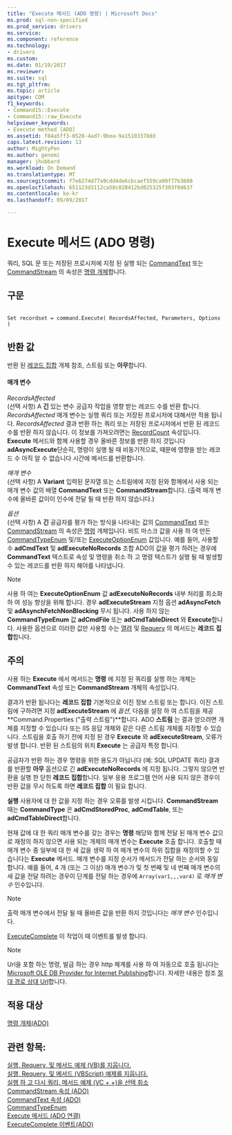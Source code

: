 ```yaml
---
title: "Execute 메서드 (ADO 명령) | Microsoft Docs"
ms.prod: sql-non-specified
ms.prod_service: drivers
ms.service: 
ms.component: reference
ms.technology:
- drivers
ms.custom: 
ms.date: 01/19/2017
ms.reviewer: 
ms.suite: sql
ms.tgt_pltfrm: 
ms.topic: article
apitype: COM
f1_keywords:
- Command15::Execute
- Command15::raw_Execute
helpviewer_keywords:
- Execute method [ADO]
ms.assetid: f84a5ff3-0528-4ad7-9bea-9a15103378dd
caps.latest.revision: 13
author: MightyPen
ms.author: genemi
manager: jhubbard
ms.workload: On Demand
ms.translationtype: MT
ms.sourcegitcommit: f7e6274d77a9cdd4de6cbcaef559ca99f77b3608
ms.openlocfilehash: 651123d3112ca58c028412bd025325f303f0d637
ms.contentlocale: ko-kr
ms.lasthandoff: 09/09/2017

---
```

# <a name="execute-method-ado-command"></a>Execute 메서드 (ADO 명령)
쿼리, SQL 문 또는 저장된 프로시저에 지정 된 실행 되는 [CommandText](../../../ado/reference/ado-api/commandtext-property-ado.md) 또는 [CommandStream](../../../ado/reference/ado-api/commandstream-property-ado.md) 의 속성은 [명령 개체](../../../ado/reference/ado-api/command-object-ado.md)합니다.  
  
## <a name="syntax"></a>구문  
  
```  
  
Set recordset = command.Execute( RecordsAffected, Parameters, Options )  
```  
  
## <a name="return-value"></a>반환 값  
 반환 된 [레코드 집합](../../../ado/reference/ado-api/recordset-object-ado.md) 개체 참조, 스트림 또는 **아무**합니다.  
  
#### <a name="parameters"></a>매개 변수  
 *RecordsAffected*  
 (선택 사항) A **긴** 있는 변수 공급자 작업을 영향 받는 레코드 수를 반환 합니다. *RecordsAffected* 매개 변수는 실행 쿼리 또는 저장된 프로시저에 대해서만 적용 됩니다. *RecordsAffected* 결과 반환 하는 쿼리 또는 저장된 프로시저에서 반환 된 레코드 수를 반환 하지 않습니다. 이 정보를 가져오려면는 [RecordCount](../../../ado/reference/ado-api/recordcount-property-ado.md) 속성입니다. **Execute** 메서드와 함께 사용할 경우 올바른 정보를 반환 하지 것입니다 **adAsyncExecute**단순히, 명령이 실행 될 때 비동기적으로, 때문에 영향을 받는 레코드 수 아직 알 수 없습니다 시간에 메서드를 반환합니다.  
  
 *매개 변수*  
 (선택 사항) A **Variant** 입력된 문자열 또는 스트림에에 지정 된와 함께에서 사용 되는 매개 변수 값의 배열 **CommandText** 또는 **CommandStream**합니다. (출력 매개 변수에 올바른 값이이 인수에 전달 될 때 반환 하지 않습니다.)  
  
 *옵션*  
 (선택 사항) A **긴** 공급자를 평가 하는 방식을 나타내는 값의 [CommandText](../../../ado/reference/ado-api/commandtext-property-ado.md) 또는 [CommandStream](../../../ado/reference/ado-api/commandstream-property-ado.md) 의 속성은 [명령](../../../ado/reference/ado-api/command-object-ado.md) 개체입니다. 비트 마스크 값을 사용 하 여 만든 [CommandTypeEnum](../../../ado/reference/ado-api/commandtypeenum.md) 및/또는 [ExecuteOptionEnum](../../../ado/reference/ado-api/executeoptionenum.md) 값입니다. 예를 들어, 사용할 수 **adCmdText** 및 **adExecuteNoRecords** 조합 ADO의 값을 평가 하려는 경우에 **CommandText** 텍스트로 속성 및 명령을 취소 하 고 명령 텍스트가 실행 될 때 발생할 수 있는 레코드를 반환 하지 해야를 나타냅니다.  
  
> [!NOTE]
>  사용 하 여는 **ExecuteOptionEnum** 값 **adExecuteNoRecords** 내부 처리를 최소화 하 여 성능 향상을 위해 합니다. 경우 **adExecuteStream** 지정 옵션 **adAsyncFetch** 및 **adAsynchFetchNonBlocking** 무시 됩니다. 사용 하지 않는 **CommandTypeEnum** 값 **adCmdFile** 또는 **adCmdTableDirect** 와 **Execute**합니다. 사용한 옵션으로 이러한 값만 사용할 수는 [열려](../../../ado/reference/ado-api/open-method-ado-recordset.md) 및 [Requery](../../../ado/reference/ado-api/requery-method.md) 의 메서드는 **레코드 집합**합니다.  
  
## <a name="remarks"></a>주의  
 사용 하는 **Execute** 에서 메서드는 **명령** 에 지정 된 쿼리를 실행 하는 개체는 **CommandText** 속성 또는 **CommandStream** 개체의 속성입니다.  
  
 결과가 반환 됩니다는 **레코드 집합** 기본적으로 이진 정보 스트림 또는 합니다. 이진 스트림에 구하려면 지정 **adExecuteStream** 에 *옵션*, 다음을 설정 하 여 스트림을 제공 **Command.Properties ("출력 스트림")**합니다. ADO **스트림** 는 결과 얻으려면 개체를 지정할 수 있습니다 또는 IIS 응답 개체와 같은 다른 스트림 개체를 지정할 수 있습니다. 스트림을 호출 하기 전에 지정 된 경우 **Execute** 와 **adExecuteStream**, 오류가 발생 합니다. 반환 된 스트림의 위치 **Execute** 는 공급자 특정 합니다.  
  
 공급자가 반환 하는 경우 명령을 위한 용도가 아닙니다 (예: SQL UPDATE 쿼리) 결과를 반환할 **아무** 옵션으로 긴 **adExecuteNoRecords** 에 지정 됩니다. 그렇지 않으면 반환을 실행 한 닫힌 **레코드 집합**합니다. 일부 응용 프로그램 언어 사용 되지 않은 경우이 반환 값을 무시 하도록 하면 **레코드 집합** 이 필요 합니다.  
  
 **실행** 사용자에 대 한 값을 지정 하는 경우 오류를 발생 시킵니다. **CommandStream** 때는 **CommandType** 은 **adCmdStoredProc**,  **adCmdTable**, 또는 **adCmdTableDirect**합니다.  
  
 현재 값에 대 한 쿼리 매개 변수를 갖는 경우는 **명령** 해당와 함께 전달 된 매개 변수 값으로 재정의 하지 않으면 사용 되는 개체의 매개 변수는 **Execute** 호출 합니다. 호출할 때 매개 변수 중 일부에 대 한 새 값을 생략 하 여 매개 변수의 하위 집합을 재정의할 수 있습니다는 **Execute** 메서드. 매개 변수를 지정 순서가 메서드가 전달 하는 순서와 동일 합니다. 예를 들어, 4 개 (또는 그 이상) 매개 변수가 및 첫 번째 및 네 번째 매개 변수의 새 값을 전달 하려는 경우이 단계를 전달 하는 경우에 `Array(var1,,,var4)` 로 *매개 변수* 인수입니다.  
  
> [!NOTE]
>  출력 매개 변수에서 전달 될 때 올바른 값을 반환 하지 것입니다는 *매개 변수* 인수입니다.  
  
 [ExecuteComplete](../../../ado/reference/ado-api/executecomplete-event-ado.md) 이 작업이 때 이벤트를 발생 합니다.  
  
> [!NOTE]
>  Url을 포함 하는 명령, 발급 하는 경우 http 체계를 사용 하 여 자동으로 호출 됩니다는 [Microsoft OLE DB Provider for Internet Publishing](../../../ado/guide/appendixes/microsoft-ole-db-provider-for-internet-publishing.md)합니다. 자세한 내용은 참조 [절대 경로 상대 Url](../../../ado/guide/data/absolute-and-relative-urls.md)합니다.  
  
## <a name="applies-to"></a>적용 대상  
 [명령 개체(ADO)](../../../ado/reference/ado-api/command-object-ado.md)  
  
## <a name="see-also"></a>관련 항목:  
 [실행, Requery, 및 메서드 예제 (VB)를 지웁니다.](../../../ado/reference/ado-api/execute-requery-and-clear-methods-example-vb.md)   
 [실행, Requery, 및 메서드 (VBScript) 예제를 지웁니다.](../../../ado/reference/ado-api/execute-requery-and-clear-methods-example-vbscript.md)   
 [실행 하 고 다시 쿼리, 메서드 예제 (VC + +)을 선택 취소](../../../ado/reference/ado-api/execute-requery-and-clear-methods-example-vc.md)   
 [CommandStream 속성 (ADO)](../../../ado/reference/ado-api/commandstream-property-ado.md)   
 [CommandText 속성 (ADO)](../../../ado/reference/ado-api/commandtext-property-ado.md)   
 [CommandTypeEnum](../../../ado/reference/ado-api/commandtypeenum.md)   
 [Execute 메서드 (ADO 연결)](../../../ado/reference/ado-api/execute-method-ado-connection.md)   
 [ExecuteComplete 이벤트(ADO)](../../../ado/reference/ado-api/executecomplete-event-ado.md)

